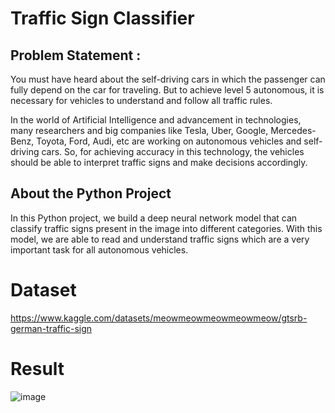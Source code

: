 # Traffic Sign Classifier     

## Problem Statement : 
You must have heard about the self-driving cars in which the passenger can fully depend on the car for traveling. 
But to achieve level 5 autonomous, it is necessary for vehicles to understand and follow all traffic rules.

In the world of Artificial Intelligence and advancement in technologies, many researchers and big companies like Tesla, Uber, Google, Mercedes-Benz, Toyota, Ford, Audi, etc are working on autonomous vehicles and self-driving cars. 
So, for achieving accuracy in this technology, the vehicles should be able to interpret traffic signs and make decisions accordingly.


## About the Python Project
In this Python project, we build a deep neural network model that can classify traffic signs present in the image into different categories. 
With this model, we are able to read and understand traffic signs which are a very important task for all autonomous vehicles.

# Dataset 
https://www.kaggle.com/datasets/meowmeowmeowmeowmeow/gtsrb-german-traffic-sign

# Result 
![image](https://user-images.githubusercontent.com/84913669/186644823-ca4a6875-49fc-43aa-975c-dd65122352cc.png)



